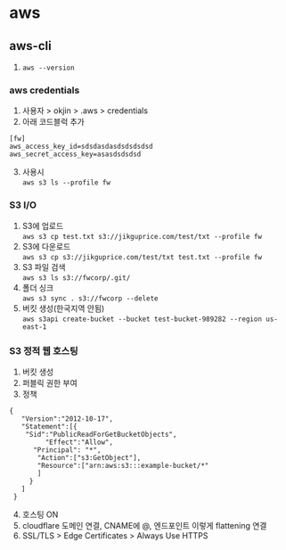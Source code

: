# aws

## aws-cli

1. `aws --version`

### aws credentials

1. 사용자 > okjin > .aws > credentials
2. 아래 코드블럭 추가
```
[fw]
aws_access_key_id=sdsdasdasdsdsdsdsd
aws_secret_access_key=asasdsdsdsd
```
3. 사용시 \
`aws s3 ls --profile fw`

### S3 I/O

1. S3에 업로드 \
`aws s3 cp test.txt s3://jikguprice.com/test/txt --profile fw`
2. S3에 다운로드 \
`aws s3 cp s3://jikguprice.com/test/txt test.txt --profile fw`
3. S3 파일 검색 \
`aws s3 ls s3://fwcorp/.git/`
4. 폴더 싱크 \
`aws s3 sync . s3://fwcorp --delete`
5. 버킷 생성(한국지역 안됨) \
`aws s3api create-bucket --bucket test-bucket-989282 --region us-east-1`

### S3 정적 웹 호스팅

1. 버킷 생성
2. 퍼블릭 권한 부여
3. 정책
```
{
   "Version":"2012-10-17",
   "Statement":[{
 	"Sid":"PublicReadForGetBucketObjects",
         "Effect":"Allow",
 	  "Principal": "*",
       "Action":["s3:GetObject"],
       "Resource":["arn:aws:s3:::example-bucket/*"
       ]
     }
   ]
 }
 ```
 4. 호스팅 ON
 5. cloudflare 도메인 연결, CNAME에 @, 엔드포인트 이렇게 flattening 연결
 6. SSL/TLS > Edge Certificates > Always Use HTTPS